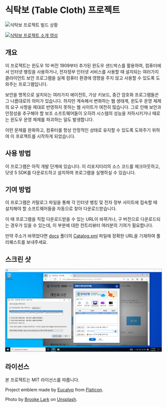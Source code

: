 # 식탁보 (Table Cloth) 프로젝트

![식탁보 프로젝트 빌드 상황](https://github.com/dotnetdev-kr/TableCloth/actions/workflows/dotnet-desktop.yml/badge.svg)

[![식탁보 프로젝트 소개 영상](http://img.youtube.com/vi/HgHQB0Wp4Go/0.jpg)](https://youtu.be/HgHQB0Wp4Go?t=0s)

## 개요

이 프로젝트는 윈도우 10 버전 1909부터 추가된 윈도우 샌드박스를 활용하여, 컴퓨터에서 인터넷 뱅킹을 사용하거나, 전자정부 인터넷 서비스를 사용할 때 설치되는 여러가지 클라이언트 보안 프로그램을 실제 컴퓨터 환경에 영향을 주지 않고 사용할 수 있도록 도와주는 프로그램입니다.

보안을 명목으로 설치되는 여러가지 에이전트, 가상 키보드, 중간 암호화 프로그램들은 그 나름대로의 의미가 있습니다. 하지만 계속해서 변화하는 웹 생태계, 윈도우 운영 체제의 요구 사항을 제대로 반영하지 못하는 웹 사이트가 여전히 많습니다. 그로 인해 보안과 안정성을 추구해야 할 보조 소프트웨어들이 오히려 시스템의 성능을 저하시키거나 때로는 윈도우 운영 체제를 파괴하는 일도 발생합니다.

이런 문제를 완화하고, 컴퓨터를 항상 안정적인 상태로 유지할 수 있도록 도와주기 위하여 이 프로젝트를 시작하게 되었습니다.

## 사용 방법

이 프로그램은 아직 개발 단계에 있습니다. 이 리포지터리의 소스 코드를 체크아웃하고, 닷넷 5 SDK를 다운로드하고 설치하여 프로그램을 실행하실 수 있습니다.

## 기여 방법

이 프로그램은 카탈로그 파일을 통해 각 인터넷 뱅킹 및 전자 정부 사이트에 접속할 때 설치해야 할 소프트웨어들을 자동으로 찾아 다운로드받습니다.

이 때 프로그램을 직접 다운로드받을 수 있는 URL이 바뀌거나, 구 버전으로 다운로드되는 경우가 있을 수 있는데, 이 부분에 대한 컨트리뷰터 여러분의 기여가 필요합니다.

만약 주소가 바뀌었다면 [docs](docs) 폴더의 [Catalog.xml](docs/Catalog.xml) 파일에 정확한 URL을 기재하여 풀 리퀘스트를 보내주세요.

## 스크린 샷

![스크린 샷](TableCloth.png)

## 라이선스

본 프로젝트는 MIT 라이선스를 따릅니다.

Project emblem made by [Eucalyp](https://www.flaticon.com/authors/eucalyp) from [Flaticon](https://www.flaticon.com/).

Photo by [Brooke Lark](https://unsplash.com/@brookelark?utm_source=unsplash&utm_medium=referral&utm_content=creditCopyText) on [Unsplash](https://unsplash.com/s/photos/tablecloth?utm_source=unsplash&utm_medium=referral&utm_content=creditCopyText).
